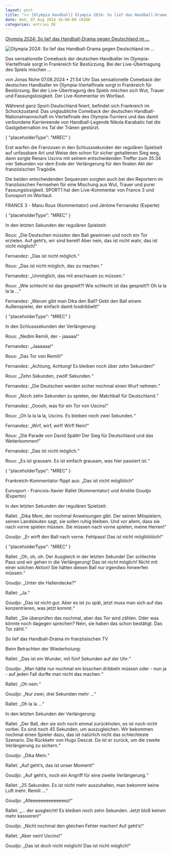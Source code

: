 ```yaml
---
layout: post
title: "🔥🔥 [Olympia Handball] Olympia 2024: So lief das Handball-Drama gegen Deutschland im ..."
date: Wed, 07 Aug 2024 16:00:00 +0200
categories: entries DE
---
```

[Olympia 2024: So lief das Handball-Drama gegen Deutschland im ...](https://www.sport1.de/news/olympia/2024/08/olympia-2024-so-lief-das-handball-drama-gegen-deutschland-im-franzosischen-tv)

![Olympia 2024: So lief das Handball-Drama gegen Deutschland im ...](https://reshape.sport1.de/c/t/90c07c61-edbb-4d7b-8924-b0add2f13408/1200x630)

Das sensationelle Comeback der deutschen Handballer im Olympia-Viertelfinale sorgt in Frankreich für Bestürzung. Bei der Live-Übertragung des Spiels mischen ...

von Jonas Nohe 07.08.2024 • 21:54 Uhr Das sensationelle Comeback der deutschen Handballer im Olympia-Viertelfinale sorgt in Frankreich für Bestürzung. Bei der Live-Übertragung des Spiels mischen sich Wut, Trauer und Fassungslosigkeit. Der Live-Kommentar im Wortlaut.

Während ganz Sport-Deutschland feiert, befindet sich Frankreich im Schockzustand: Das unglaubliche Comeback der deutschen Handball-Nationalmannschaft im Viertelfinale des Olympia-Turniers und das damit verbundene Karriereende von Handball-Legende Nikola Karabatic hat die Gastgebernation ins Tal der Tränen gestürzt.

{ "placeholderType": "MREC" }

Erst warfen die Franzosen in den Schlusssekunden der regulären Spielzeit auf unfassbare Art und Weise den schon für sicher gehaltenen Sieg weg, dann sorgte Renars Uscins mit seinem entscheidenden Treffer zum 35:34 vier Sekunden vor dem Ende der Verlängerung für den finalen Akt der französischen Tragödie.

Die beiden entscheidenden Sequenzen sorgten auch bei den Reportern im französischen Fernsehen für eine Mischung aus Wut, Trauer und purer Fassungslosigkeit. SPORT1 hat den Live-Kommentar von France 3 und Eurosport im Wortlaut.

FRANCE 3 - Manu Roux (Kommentator) und Jérôme Fernandez (Experte)

{ "placeholderType": "MREC" }

In den letzten Sekunden der regulären Spielzeit:

Roux: „Die Deutschen müssten den Ball gewinnen und noch ein Tor erzielen. Auf geht‘s, wir sind bereit! Aber nein, das ist nicht wahr, das ist nicht möglich!“

Fernandez: „Das ist nicht möglich.“

Roux: „Das ist nicht möglich, das zu machen.“

Fernandez: „Unmöglich, das mit anschauen zu müssen.“

Roux: „Wie schlecht ist das gespielt?! Wie schlecht ist das gespielt?! Oh la la la la …“

Fernandez: „Warum gibt man Dika den Ball? Gebt den Ball einem Außenspieler, der einfach damit losdribbelt!“

{ "placeholderType": "MREC" }

In den Schlusssekunden der Verlängerung:

Roux: „Nedim Remili, der - jaaaaa!“

Fernandez: „Jaaaaaa!“

Roux: „Das Tor von Remili!“

Fernandez: „Achtung, Achtung! Es bleiben noch über zehn Sekunden!“

Roux: „Zehn Sekunden, zwölf Sekunden.“

Fernandez: „Die Deutschen werden sicher nochmal einen Wurf nehmen.“

Roux: „Noch zehn Sekunden zu spielen, der Matchball für Deutschland.“

Fernandez: „Ooooh, was für ein Tor von Uscins!“

Roux: „Oh la la la la, Uscins. Es bleiben noch zwei Sekunden.“

Fernandez: „Wirf, wirf, wirf! Wirf! Nein!“

Roux: „Die Parade von David Späth! Der Sieg für Deutschland und das Weiterkommen!“

Fernandez: „Das ist nicht möglich.“

Roux: „Es ist grausam. Es ist einfach grausam, was hier passiert ist.“

{ "placeholderType": "MREC" }

Frankreich-Kommentator flippt aus: „Das ist nicht mögliiiiich“

Eurosport - Francois-Xavier Rallet (Kommentator) und Amélie Goudjo (Expertin)

In den letzten Sekunden der regulären Spielzeit:

Rallet: „Dika Mem, der nochmal Anweisungen gibt. Der seinen Mitspielern, seinen Landsleuten sagt, sie sollen ruhig bleiben. Und vor allem, dass sie nach vorne spielen müssen. Sie müssen nach vorne spielen, meine Herren!“

Goudjo: „Er wirft den Ball nach vorne. Fehlpass! Das ist nicht mögliiiiiiiiich!“

{ "placeholderType": "MREC" }

Rallet: „Oh, oh, oh. Der Ausgleich in der letzten Sekunde! Der schlechte Pass und wir gehen in die Verlängerung! Das ist nicht möglich! Nicht mit einer solchen Aktion! Sie hätten diesen Ball nur irgendwo hinwerfen müssen.“

Goudjo: „Unter die Hallendecke?“

Rallet: „Ja.“

Goudjo: „Das ist nicht gut. Aber es ist zu spät, jetzt muss man sich auf das konzentrieren, was jetzt kommt.“

Rallet: „Sie überprüfen das nochmal, aber das Tor wird zählen. Oder was könnte noch dagegen sprechen? Nein, sie haben das schon bestätigt. Das Tor zählt.“

So lief das Handball-Drama im französischen TV

Beim Betrachten der Wiederholung:

Rallet: „Das ist ein Wunder, mit fünf Sekunden auf der Uhr.“

Goudjo: „Man hätte nur nochmal ein bisschen dribbeln müssen oder - nun ja - auf jeden Fall durfte man nicht das machen.“

Rallet: „Oh nein.“

Goudjo: „Nur zwei, drei Sekunden mehr …“

Rallet: „Oh la la …“

In den letzten Sekunden der Verlängerung:

Rallet: „Der Ball, den sie sich noch einmal zurückholen, es ist noch nicht vorbei. Es sind noch 45 Sekunden, um auszugleichen. Wir bekommen nochmal einen Spieler dazu, das ist natürlich nicht das schlechteste Szenario. Die Rückkehr von Hugo Descat. Da ist er zurück, um die zweite Verlängerung zu sichern.“

Goudjo: „Dika Mem.“

Rallet: „Auf geht‘s, das ist unser Moment!“

Goudjo: „Auf geht‘s, noch ein Angriff für eine zweite Verlängerung.“

Rallet: „25 Sekunden. Es ist nicht mehr auszuhalten, man bekommt keine Luft mehr. Remili …“

Goudjo: „Alleeeeeeeeeeeeeez!“

Rallet: „… der ausgleicht! Es bleiben noch zehn Sekunden. Jetzt bloß keinen mehr kassieren!“

Goudjo: „Nicht nochmal den gleichen Fehler machen! Auf geht‘s!“

Rallet: „Aber nein! Uscins!“

Goudjo: „Das ist doch nicht möglich! Das ist nicht möglich!“

